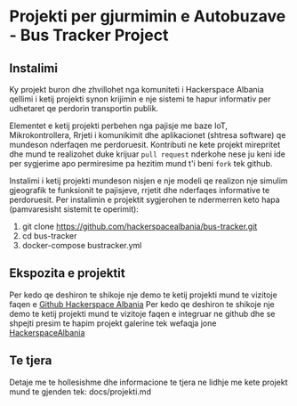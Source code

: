 # Projekti per gjurmimin e Autobuzave - Bus Tracker Project

## Instalimi
Ky projekt buron dhe zhvillohet nga komuniteti i Hackerspace Albania qellimi i ketij projekti synon krijimin e nje sistemi te hapur informativ per udhetaret qe perdorin transportin publik.

Elementet e ketij projekti perbehen nga pajisje me baze IoT, Mikrokontrollera, Rrjeti i komunikimit dhe aplikacionet (shtresa software) qe mundeson nderfaqen me perdoruesit. Kontributi ne kete projekt mirepritet dhe mund te realizohet duke krijuar `pull request` nderkohe nese ju keni ide per sygjerime apo permiresime pa hezitim mund t'i beni `fork` tek github.

Instalimi i ketij projekti mundeson nisjen e nje modeli qe realizon nje simulim gjeografik te funksionit te pajisjeve, rrjetit dhe nderfaqes informative te perdoruesit. Per instalimin e projektit sygjerohen te ndermerren keto hapa (pamvaresisht sistemit te operimit):

1. git clone https://github.com/hackerspacealbania/bus-tracker.git
2. cd bus-tracker
3. docker-compose bustracker.yml

## Ekspozita e projektit
Per kedo qe deshiron te shikoje nje demo te ketij projekti mund te vizitoje faqen e [Github Hackerspace Albania](https://hackerspacealbania.github.io/)
Per kedo qe deshiron te shikoje nje demo te ketij projekti mund te vizitoje faqen e integruar ne github dhe se shpejti presim te hapim projekt galerine tek wefaqja jone [HackerspaceAlbania](https://www.hackerspacealbania.al)

## Te tjera
Detaje me te hollesishme dhe informacione te tjera ne lidhje me kete projekt mund te gjenden tek: docs/projekti.md
